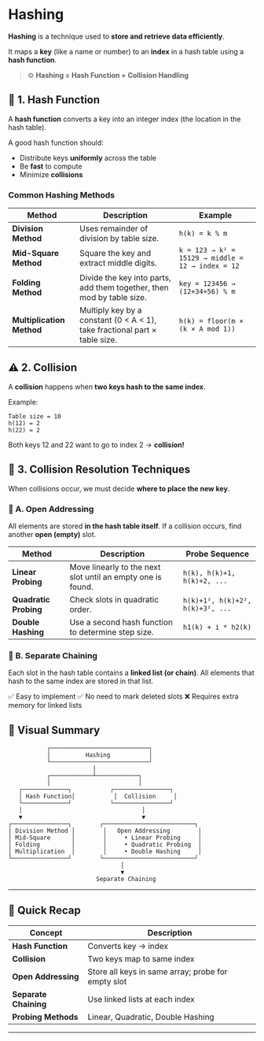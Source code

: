 # Hashing

**Hashing** is a technique used to **store and retrieve data efficiently**.

It maps a **key** (like a name or number) to an **index** in a hash table using a **hash function**.

> ⚙️ **Hashing = Hash Function + Collision Handling**



## 🔹 **1. Hash Function**

A **hash function** converts a key into an integer index (the location in the hash table).

A good hash function should:

* Distribute keys **uniformly** across the table
* Be **fast** to compute
* Minimize **collisions**

### Common Hashing Methods

| **Method**                | **Description**                                                            | **Example**                                       |
| ------------------------- | -------------------------------------------------------------------------- | ------------------------------------------------- |
| **Division Method**       | Uses remainder of division by table size.                                  | `h(k) = k % m`                                    |
| **Mid-Square Method**     | Square the key and extract middle digits.                                  | `k = 123 → k² = 15129 → middle = 12 → index = 12` |
| **Folding Method**        | Divide the key into parts, add them together, then mod by table size.      | `key = 123456 → (12+34+56) % m`                   |
| **Multiplication Method** | Multiply key by a constant (0 < A < 1), take fractional part × table size. | `h(k) = floor(m × (k × A mod 1))`                 |



## ⚠️ **2. Collision**

A **collision** happens when **two keys hash to the same index**.

Example:

```
Table size = 10
h(12) = 2
h(22) = 2
```

Both keys 12 and 22 want to go to index 2 → **collision!**



## 🔧 **3. Collision Resolution Techniques**

When collisions occur, we must decide **where to place the new key**.

### 🔸 A. **Open Addressing**

All elements are stored **in the hash table itself**.
If a collision occurs, find another **open (empty)** slot.

| **Method**            | **Description**                                             | **Probe Sequence**               |
| --------------------- | ----------------------------------------------------------- | -------------------------------- |
| **Linear Probing**    | Move linearly to the next slot until an empty one is found. | `h(k), h(k)+1, h(k)+2, ...`      |
| **Quadratic Probing** | Check slots in quadratic order.                             | `h(k)+1², h(k)+2², h(k)+3², ...` |
| **Double Hashing**    | Use a second hash function to determine step size.          | `h1(k) + i * h2(k)`              |



### 🔸 B. **Separate Chaining**

Each slot in the hash table contains a **linked list (or chain)**.
All elements that hash to the same index are stored in that list.

✅ Easy to implement
✅ No need to mark deleted slots
❌ Requires extra memory for linked lists



## 🧩 **Visual Summary**

```
           ┌────────────────────────────┐
           │          Hashing           │
           └────────────────────────────┘
                        │
           ┌────────────┴────────────┐
           │                         │
   ┌─────────────┐           ┌────────────────┐
   │ Hash Function│           │  Collision     │
   └─────────────┘           └────────────────┘
   │                                  │
   ▼                                  ▼
┌────────────────┐        ┌──────────────────────────┐
│ Division Method │        │   Open Addressing        │
│ Mid-Square      │        │     • Linear Probing     │
│ Folding         │        │     • Quadratic Probing  │
│ Multiplication  │        │     • Double Hashing     │
└────────────────┘        └──────────────────────────┘
                                │
                                ▼
                         Separate Chaining
```

---

## 📘 **Quick Recap**

| Concept               | Description                                        |
| --------------------- | -------------------------------------------------- |
| **Hash Function**     | Converts key → index                               |
| **Collision**         | Two keys map to same index                         |
| **Open Addressing**   | Store all keys in same array; probe for empty slot |
| **Separate Chaining** | Use linked lists at each index                     |
| **Probing Methods**   | Linear, Quadratic, Double Hashing                  |

---

